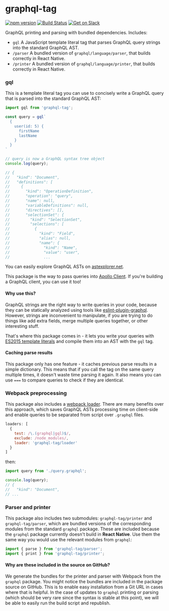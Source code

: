 # graphql-tag

[![npm version](https://badge.fury.io/js/graphql-tag.svg)](https://badge.fury.io/js/graphql-tag)
[![Build Status](https://travis-ci.org/apollostack/graphql-tag.svg?branch=master)](https://travis-ci.org/apollostack/graphql-tag)
[![Get on Slack](https://img.shields.io/badge/slack-join-orange.svg)](http://www.apollostack.com/#slack)

GraphQL printing and parsing with bundled dependencies. Includes:

- `gql` A JavaScript template literal tag that parses GraphQL query strings into the standard GraphQL AST.
- `/parser` A bundled version of `graphql/language/parser`, that builds correctly in React Native.
- `/printer` A bundled version of `graphql/language/printer`, that builds correctly in React Native.

### gql

This is a template literal tag you can use to concisely write a GraphQL query that is parsed into the standard GraphQL AST:

```js
import gql from 'graphql-tag';

const query = gql`
  {
    user(id: 5) {
      firstName
      lastName
    }
  }
`

// query is now a GraphQL syntax tree object
console.log(query);

// {
//   "kind": "Document",
//   "definitions": [
//     {
//       "kind": "OperationDefinition",
//       "operation": "query",
//       "name": null,
//       "variableDefinitions": null,
//       "directives": [],
//       "selectionSet": {
//         "kind": "SelectionSet",
//         "selections": [
//           {
//             "kind": "Field",
//             "alias": null,
//             "name": {
//               "kind": "Name",
//               "value": "user",
//               ...
```

You can easily explore GraphQL ASTs on [astexplorer.net](https://astexplorer.net/#/drYr8X1rnP/1).

This package is the way to pass queries into [Apollo Client](https://github.com/apollostack/apollo-client). If you're building a GraphQL client, you can use it too!

#### Why use this?

GraphQL strings are the right way to write queries in your code, because they can be statically analyzed using tools like [eslint-plugin-graphql](https://github.com/apollostack/eslint-plugin-graphql). However, strings are inconvenient to manipulate, if you are trying to do things like add extra fields, merge multiple queries together, or other interesting stuff.

That's where this package comes in - it lets you write your queries with [ES2015 template literals](https://developer.mozilla.org/en-US/docs/Web/JavaScript/Reference/Template_literals) and compile them into an AST with the `gql` tag.

#### Caching parse results

This package only has one feature - it caches previous parse results in a simple dictionary. This means that if you call the tag on the same query multiple times, it doesn't waste time parsing it again. It also means you can use `===` to compare queries to check if they are identical.

### Webpack preprocessing

This package also includes a [webpack loader](https://webpack.github.io/docs/loaders.html). There are many benefits over this approach, which saves GraphQL ASTs processing time on client-side and enable queries to be separated from script over `.graphql` files.

```js
loaders: [
  {
    test: /\.(graphql|gql)$/,
    exclude: /node_modules/,
    loader: 'graphql-tag/loader'
  }
]
```

then:

```js
import query from './query.graphql';

console.log(query);
// {
//   "kind": "Document",
// ...
```

### Parser and printer

This package also includes two submodules: `graphql-tag/printer` and `graphql-tag/parser`, which are bundled versions of the corresponding modules from the standard `graphql` package. These are included because the `graphql` package currently doesn't build in **React Native**. Use them the same way you would use the relevant modules from `graphql`:

```js
import { parse } from 'graphql-tag/parser';
import { print } from 'graphql-tag/printer';
```

#### Why are these included in the source on GitHub?

We generate the bundles for the printer and parser with Webpack from the `graphql` package. You might notice the bundles are included in the package source on GitHub. This is to enable easy installation from a Git URL in cases where that is helpful. In the case of updates to `graphql` printing or parsing (which should be very rare since the syntax is stable at this point), we will be able to easily run the build script and republish.
